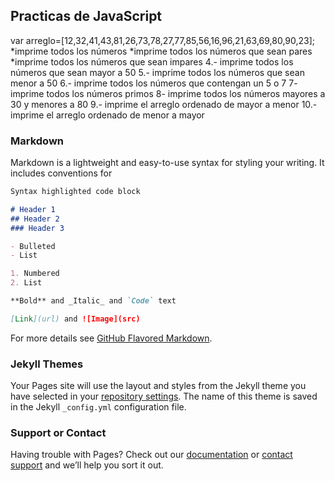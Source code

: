 ## Practicas de JavaScript

var arreglo=[12,32,41,43,81,26,73,78,27,77,85,56,16,96,21,63,69,80,90,23];
*imprime todos los números
*imprime todos los  números   que sean pares
*imprime todos los  números   que sean impares
4.- imprime todos los  números   que sean mayor a 50
5.- imprime todos los  números   que sean menor a 50
6.- imprime todos los  números   que contengan un 5 o 7
7- imprime todos los  números   primos
8- imprime todos los  números   mayores a 30 y menores a 80
9.- imprime el arreglo ordenado de mayor a menor
10.- imprime el arreglo ordenado de menor a mayor

### Markdown

Markdown is a lightweight and easy-to-use syntax for styling your writing. It includes conventions for

```markdown
Syntax highlighted code block

# Header 1
## Header 2
### Header 3

- Bulleted
- List

1. Numbered
2. List

**Bold** and _Italic_ and `Code` text

[Link](url) and ![Image](src)
```

For more details see [GitHub Flavored Markdown](https://guides.github.com/features/mastering-markdown/).

### Jekyll Themes

Your Pages site will use the layout and styles from the Jekyll theme you have selected in your [repository settings](https://github.com/requenahdz/JavaScript/settings). The name of this theme is saved in the Jekyll `_config.yml` configuration file.

### Support or Contact

Having trouble with Pages? Check out our [documentation](https://help.github.com/categories/github-pages-basics/) or [contact support](https://github.com/contact) and we’ll help you sort it out.
